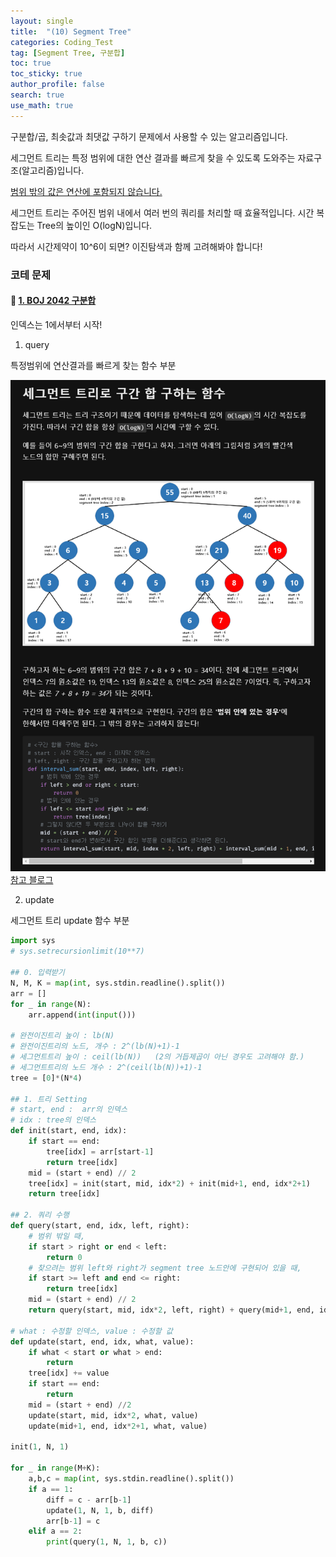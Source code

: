 ```yaml
---
layout: single  
title:  "(10) Segment Tree"
categories: Coding_Test
tag: [Segment Tree, 구분합]
toc: true
toc_sticky: true
author_profile: false
search: true
use_math: true
---
```


구분합/곱, 최솟값과 최댓값 구하기 문제에서 사용할 수 있는 알고리즘입니다.

세그먼트 트리는 특정 범위에 대한 연산 결과를 빠르게 찾을 수 있도록 도와주는 자료구조(알고리즘)입니다.  

<u>범위 밖의 값은 연산에 포함되지 않습니다.</u>

세그먼트 트리는 주어진 범위 내에서 여러 번의 쿼리를 처리할 때 효율적입니다. 시간 복잡도는 Tree의 높이인 O(logN)입니다.

따라서 시간제약이 10^6이 되면? 이진탐색과 함께 고려해봐야 합니다!


### 코테 문제 

#### 🍓 [1. BOJ 2042 구분합](https://www.acmicpc.net/problem/2042)

인덱스는 1에서부터 시작!

1. query

특정범위에 연산결과를 빠르게 찾는 함수 부분

<img src="/assets/images/2023-05-19-SegmentTree/query.png" alt="쿼리"/> <br/>
[참고 블로그](https://velog.io/@kimdukbae/%EC%9E%90%EB%A3%8C%EA%B5%AC%EC%A1%B0-%EC%84%B8%EA%B7%B8%EB%A8%BC%ED%8A%B8-%ED%8A%B8%EB%A6%AC-Segment-Tree)


2. update

세그먼트 트리 update 함수 부분

```python
import sys
# sys.setrecursionlimit(10**7)

## 0. 입력받기
N, M, K = map(int, sys.stdin.readline().split())
arr = []
for _ in range(N):
    arr.append(int(input()))

# 완전이진트리 높이 : lb(N)
# 완전이진트리의 노드, 개수 : 2^(lb(N)+1)-1
# 세그먼트트리 높이 : ceil(lb(N))   (2의 거듭제곱이 아닌 경우도 고려해야 함.)
# 세그먼트트리의 노드 개수 : 2^(ceil(lb(N))+1)-1
tree = [0]*(N*4)

## 1. 트리 Setting
# start, end :  arr의 인덱스
# idx : tree의 인덱스
def init(start, end, idx):
    if start == end:
        tree[idx] = arr[start-1]
        return tree[idx]
    mid = (start + end) // 2
    tree[idx] = init(start, mid, idx*2) + init(mid+1, end, idx*2+1)
    return tree[idx]

## 2. 쿼리 수행
def query(start, end, idx, left, right):
    # 범위 밖일 때,
    if start > right or end < left:
        return 0
    # 찾으려는 범위 left와 right가 segment tree 노드안에 구현되어 있을 때,
    if start >= left and end <= right:
        return tree[idx]
    mid = (start + end) // 2
    return query(start, mid, idx*2, left, right) + query(mid+1, end, idx*2+1, left, right)

# what : 수정할 인덱스, value : 수정할 값
def update(start, end, idx, what, value):
    if what < start or what > end:
        return
    tree[idx] += value
    if start == end:
        return
    mid = (start + end) //2
    update(start, mid, idx*2, what, value)
    update(mid+1, end, idx*2+1, what, value)

init(1, N, 1)

for _ in range(M+K):
    a,b,c = map(int, sys.stdin.readline().split())
    if a == 1:
        diff = c - arr[b-1]
        update(1, N, 1, b, diff)
        arr[b-1] = c
    elif a == 2:
        print(query(1, N, 1, b, c))
```